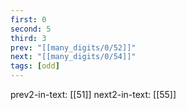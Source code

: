 ```yaml
---
first: 0
second: 5
third: 3
prev: "[[many_digits/0/52]]"
next: "[[many_digits/0/54]]"
tags: [odd]
---
```

prev2-in-text: [[51]]
next2-in-text: [[55]]
